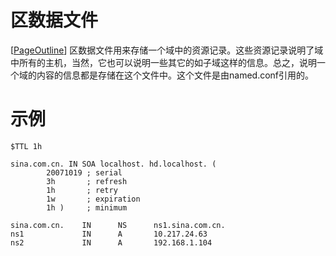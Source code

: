 # 区数据文件 #
[[PageOutline](PageOutline.md)]
区数据文件用来存储一个域中的资源记录。这些资源记录说明了域中所有的主机，当然，它也可以说明一些其它的如子域这样的信息。总之，说明一个域的内容的信息都是存储在这个文件中。这个文件是由named.conf引用的。


# 示例 #
```
$TTL 1h

sina.com.cn. IN SOA localhost. hd.localhost. (
        20071019 ; serial
        3h       ; refresh
        1h       ; retry
        1w       ; expiration
        1h )     ; minimum

sina.com.cn.    IN      NS      ns1.sina.com.cn.
ns1             IN      A       10.217.24.63
ns2             IN      A       192.168.1.104

```